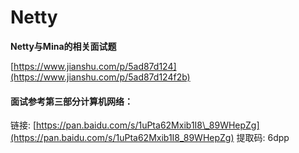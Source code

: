 # Netty

**Netty与Mina的相关面试题**

[https://www.jianshu.com/p/5ad87d124](https://www.jianshu.com/p/5ad87d124f2b)



#### 面试**参考第三部分计算机网络：**

链接: [https://pan.baidu.com/s/1uPta62Mxib1I8\_89WHepZg](https://pan.baidu.com/s/1uPta62Mxib1I8_89WHepZg) 提取码: 6dpp 

